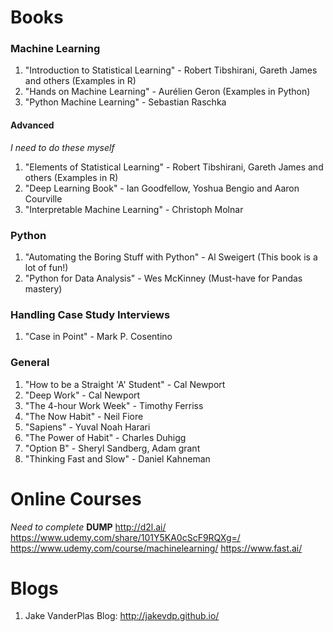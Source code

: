 # Books

### Machine Learning
1. "Introduction to Statistical Learning" - Robert Tibshirani, Gareth James and others (Examples in R)
2. "Hands on Machine Learning" - Aurélien Geron (Examples in Python)
3. "Python Machine Learning" - Sebastian Raschka

#### Advanced
_I need to do these myself_
1. "Elements of Statistical Learning" - Robert Tibshirani, Gareth James and others (Examples in R)
2. "Deep Learning Book" - Ian Goodfellow, Yoshua Bengio and Aaron Courville
3. "Interpretable Machine Learning" - Christoph Molnar

### Python
1. "Automating the Boring Stuff with Python" - Al Sweigert (This book is a lot of fun!)
2. "Python for Data Analysis" - Wes McKinney (Must-have for Pandas mastery)

### Handling Case Study Interviews
1. "Case in Point" - Mark P. Cosentino

### General
1. "How to be a Straight 'A' Student" - Cal Newport 
2. "Deep Work" - Cal Newport
3. "The 4-hour Work Week" - Timothy Ferriss
4. "The Now Habit" - Neil Fiore
5. "Sapiens" - Yuval Noah Harari
6. "The Power of Habit" - Charles Duhigg
7. "Option B" - Sheryl Sandberg, Adam grant
8. "Thinking Fast and Slow" - Daniel Kahneman

# Online Courses
_Need to complete_
**DUMP**
http://d2l.ai/
https://www.udemy.com/share/101Y5KA0cScF9RQXg=/
https://www.udemy.com/course/machinelearning/
https://www.fast.ai/


# Blogs
1. Jake VanderPlas Blog: http://jakevdp.github.io/
